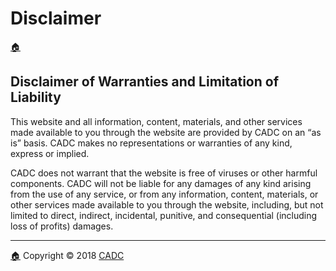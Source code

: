 # Disclaimer
[🏠](../Home.html)

## Disclaimer of Warranties and Limitation of Liability
This website and all information, content, materials, and other services made available to you through the website are provided by CADC on an “as is” basis. CADC makes no representations or warranties of any kind, express or implied.

CADC does not warrant that the website is free of viruses or other harmful components. CADC will not be liable for any damages of any kind arising from the use of any service, or from any information, content, materials, or other services made available to you through the website, including, but not limited to direct, indirect, incidental, punitive, and consequential (including loss of profits) damages.
  
* * *
[🏠](../Home.html) Copyright © 2018 [CADC](http://cadc.com)
